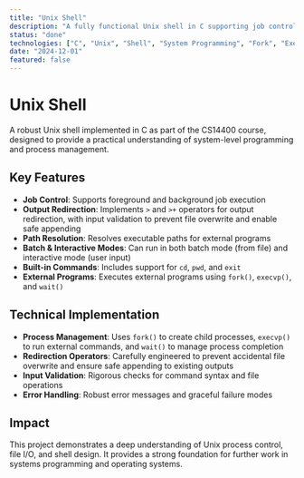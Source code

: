 ```yaml
---
title: "Unix Shell"
description: "A fully functional Unix shell in C supporting job control, output redirection, path resolution, and both batch and interactive input modes."
status: "done"
technologies: ["C", "Unix", "Shell", "System Programming", "Fork", "Execvp", "Wait"]
date: "2024-12-01"
featured: false
---
```


# Unix Shell

A robust Unix shell implemented in C as part of the CS14400 course, designed to provide a practical understanding of system-level programming and process management.

## Key Features

- **Job Control**: Supports foreground and background job execution
- **Output Redirection**: Implements `>` and `>+` operators for output redirection, with input validation to prevent file overwrite and enable safe appending
- **Path Resolution**: Resolves executable paths for external programs
- **Batch & Interactive Modes**: Can run in both batch mode (from file) and interactive mode (user input)
- **Built-in Commands**: Includes support for `cd`, `pwd`, and `exit`
- **External Programs**: Executes external programs using `fork()`, `execvp()`, and `wait()`

## Technical Implementation

- **Process Management**: Uses `fork()` to create child processes, `execvp()` to run external commands, and `wait()` to manage process completion
- **Redirection Operators**: Carefully engineered to prevent accidental file overwrite and ensure safe appending to existing outputs
- **Input Validation**: Rigorous checks for command syntax and file operations
- **Error Handling**: Robust error messages and graceful failure modes

## Impact

This project demonstrates a deep understanding of Unix process control, file I/O, and shell design. It provides a strong foundation for further work in systems programming and operating systems.